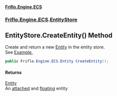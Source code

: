 #### [Friflo.Engine.ECS](index.md 'index')
### [Friflo.Engine.ECS](Friflo.Engine.ECS.md 'Friflo.Engine.ECS').[EntityStore](EntityStore.md 'Friflo.Engine.ECS.EntityStore')

## EntityStore.CreateEntity() Method

Create and return a new [Entity](Entity.md 'Friflo.Engine.ECS.Entity') in the entity store.<br/>
See <a href="https://github.com/friflo/Friflo.Json.Fliox/wiki/Examples-~-General#entity">Example.</a>

```csharp
public Friflo.Engine.ECS.Entity CreateEntity();
```

#### Returns
[Entity](Entity.md 'Friflo.Engine.ECS.Entity')  
An [attached](StoreOwnership.md#Friflo.Engine.ECS.StoreOwnership.attached 'Friflo.Engine.ECS.StoreOwnership.attached') and [floating](TreeMembership.md#Friflo.Engine.ECS.TreeMembership.floating 'Friflo.Engine.ECS.TreeMembership.floating') entity